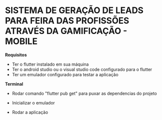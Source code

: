 # SISTEMA DE GERAÇÃO DE LEADS PARA FEIRA DAS PROFISSÕES ATRAVÉS DA GAMIFICAÇÃO - MOBILE


**Requisitos**
- Ter o flutter instalado em sua máquina
- Ter o android studio ou o visual studio code configurado para o flutter
- Ter um emulador configurado para testar a aplicação


**Terminal**
- Rodar comando "flutter pub get" para puxar as dependencias do projeto

- Inicializar o emulador

- Rodar a aplicação

```
